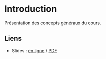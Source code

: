 # Introduction

Présentation des concepts généraux du cours.

## Liens

* Slides : [en ligne](https://slides.com/drazik/cdin-introduction/#/) / [PDF](introduction.pdf)
